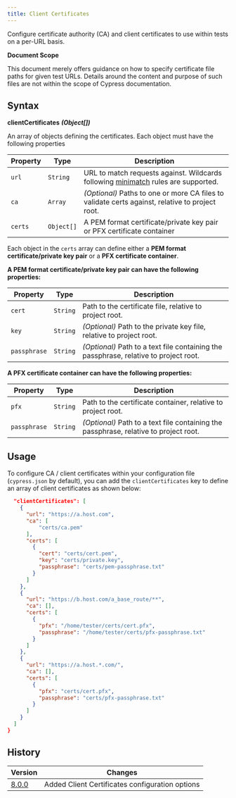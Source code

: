 ```yaml
---
title: Client Certificates
---
```


Configure certificate authority (CA) and client certificates to use within tests on a per-URL basis.

<Alert type="info">

<strong class="alert-header">Document Scope</strong>

This document merely offers guidance on how to specify certificate file paths for given test URLs. Details around the content and purpose of such files are not within the scope of Cypress documentation.

</Alert>

## Syntax

**<Icon name="angle-right"></Icon> clientCertificates** **_(Object[])_**

An array of objects defining the certificates. Each object must have the following properties

| Property | Type       | Description                                                                                                              |
| -------- | ---------- | ------------------------------------------------------------------------------------------------------------------------ |
| `url`    | `String`   | URL to match requests against. Wildcards following [minimatch](https://github.com/isaacs/minimatch) rules are supported. |
| `ca`     | `Array`    | _(Optional)_ Paths to one or more CA files to validate certs against, relative to project root.                          |
| `certs`  | `Object[]` | A PEM format certificate/private key pair or PFX certificate container                                                   |

Each object in the `certs` array can define either a **PEM format certificate/private key pair** or a **PFX certificate container**.

**A PEM format certificate/private key pair can have the following properties:**

| Property     | Type     | Description                                                                           |
| ------------ | -------- | ------------------------------------------------------------------------------------- |
| `cert`       | `String` | Path to the certificate file, relative to project root.                               |
| `key`        | `String` | _(Optional)_ Path to the private key file, relative to project root.                  |
| `passphrase` | `String` | _(Optional)_ Path to a text file containing the passphrase, relative to project root. |

**A PFX certificate container can have the following properties:**

| Property     | Type     | Description                                                                           |
| ------------ | -------- | ------------------------------------------------------------------------------------- |
| `pfx`        | `String` | Path to the certificate container, relative to project root.                          |
| `passphrase` | `String` | _(Optional)_ Path to a text file containing the passphrase, relative to project root. |

## Usage

To configure CA / client certificates within your configuration file (`cypress.json` by default), you can add the `clientCertificates` key to define an array of client certificates as shown below:

```json
  "clientCertificates": [
    {
      "url": "https://a.host.com",
      "ca": [
          "certs/ca.pem"
      ],
      "certs": [
        {
          "cert": "certs/cert.pem",
          "key": "certs/private.key",
          "passphrase": "certs/pem-passphrase.txt"
        }
      ]
    },
    {
      "url": "https://b.host.com/a_base_route/**",
      "ca": [],
      "certs": [
        {
          "pfx": "/home/tester/certs/cert.pfx",
          "passphrase": "/home/tester/certs/pfx-passphrase.txt"
        }
      ]
    },
    {
      "url": "https://a.host.*.com/",
      "ca": [],
      "certs": [
        {
          "pfx": "certs/cert.pfx",
          "passphrase": "certs/pfx-passphrase.txt"
        }
      ]
    }
  ]
}
```

## History

| Version                                     | Changes                                         |
| ------------------------------------------- | ----------------------------------------------- |
| [8.0.0](/guides/references/changelog#8-0-0) | Added Client Certificates configuration options |
